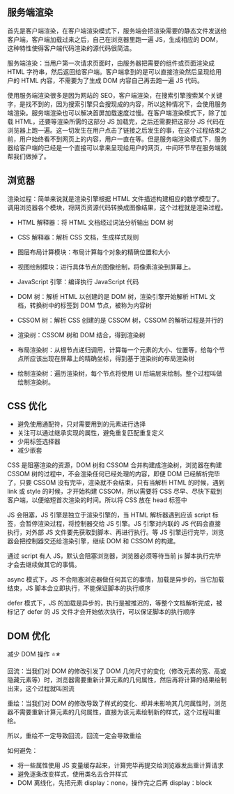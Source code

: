 ## 服务端渲染

首先是客户端渲染，在客户端渲染模式下，服务端会把渲染需要的静态文件发送给客户端，客户端加载过来之后，自己在浏览器里跑一遍 JS，生成相应的 DOM，这种特性使得客户端代码渲染的源代码很简洁。

服务端渲染：当用户第一次请求页面时，由服务器把需要的组件或页面渲染成 HTML 字符串，然后返回给客户端。客户端拿到的是可以直接渲染然后呈现给用户的 HTML 内容，不需要为了生成 DOM 内容自己再去跑一遍 JS 代码。

使用服务端渲染很多是因为网站的 SEO，客户端渲染，在搜索引擎搜索某个关键字，是找不到的，因为搜索引擎只会搜现成的内容，所以这种情况下，会使用服务端渲染。服务端渲染也可以解决首屏加载速度过慢。在客户端渲染模式下，除了加载 HTML，还要等渲染所需的这部分 JS 加载完，之后还需要把这部分 JS 代码在浏览器上跑一遍。这一切发生在用户点击了链接之后发生的事，在这个过程结束之前，用户始终看不到网页上的内容，用户一直在等。但是服务端渲染模式下，服务器给客户端的已经是一个直接可以拿来呈现给用户的网页，中间环节早在服务端就帮我们做掉了。

## 浏览器

渲染过程：简单来说就是渲染引擎根据 HTML 文件描述构建相应的数学模型了。调用浏览器各个模块，将网页资源代码转换成图像结果，这个过程就是渲染过程。

- HTML 解释器：将 HTML 文档经过词法分析输出 DOM 树
- CSS 解释器：解析 CSS 文档，生成样式规则
- 图层布局计算模块：布局计算每个对象的精确位置和大小
- 视图绘制模块：进行具体节点的图像绘制，将像素渲染到屏幕上。
- JavaScript 引擎：编译执行 JavaScript 代码

- DOM 树：解析 HTML 以创建的是 DOM 树，渲染引擎开始解析 HTML 文档，转换树中的标签到 DOM 节点，被称为内容树
- CSSOM 树：解析 CSS 创建的是 CSSOM 树，CSSOM 的解析过程是并行的
- 渲染树：CSSOM 树和 DOM 结合，得到渲染树
- 布局渲染树：从根节点递归调用，计算每一个元素的大小、位置等，给每个节点所应该出现在屏幕上的精确坐标，得到基于渲染树的布局渲染树
- 绘制渲染树：遍历渲染树，每个节点将使用 UI 后端层来绘制。整个过程叫做绘制渲染树。

## CSS 优化

- 避免使用通配符，只对需要用到的元素进行选择
- 关注可以通过继承实现的属性，避免重复匹配重复定义
- 少用标签选择器
- 减少嵌套

CSS 是阻塞渲染的资源，DOM 树和 CSSOM 合并构建成渲染树，浏览器在构建 CSSOM 树的过程中，不会渲染任何已经处理的内容，即便 DOM 已经解析完毕了，只要 CSSOM 没有完毕，渲染就不会结束，只有当解析 HTML 的时候，遇到 link 或 style 的时候，才开始构建 CSSOM，所以需要将 CSS 尽早、尽快下载到客户端，以便缩短首次渲染的时间。所以将 CSS 放在 head 标签中

JS 会阻塞，JS 引擎是独立于渲染引擎的，当 HTML 解析器遇到应该 script 标签，会暂停渲染过程，将控制器交给 JS 引擎。JS 引擎对内联的 JS 代码会直接执行，对外部 JS 文件要先获取到脚本、再进行执行。等 JS 引擎运行完毕，浏览器会把控制器交还给渲染引擎，继续 DOM 和 CSSOM 的构建。

通过 script 有人 JS，默认会阻塞浏览器，浏览器必须等待当前 js 脚本执行完毕才会去继续做其它的事情。

async 模式下，JS 不会阻塞浏览器做任何其它的事情，加载是异步的，当它加载结束，JS 脚本会立即执行，不能保证脚本的执行顺序

defer 模式下，JS 的加载是异步的，执行是被推迟的，等整个文档解析完成，被标记了 defer 的 JS 文件才会开始依次执行，可以保证脚本的执行顺序

## DOM 优化

减少 DOM 操作 ⭐**⭐**

回流：当我们对 DOM 的修改引发了 DOM 几何尺寸的变化（修改元素的宽、高或隐藏元素等）时，浏览器需要重新计算元素的几何属性，然后再将计算的结果绘制出来，这个过程就叫回流

重绘：当我们对 DOM 的修改导致了样式的变化、却并未影响其几何属性时，浏览器不需要重新计算元素的几何属性，直接为该元素绘制新的样式，这个过程叫重绘。

所以，重绘不一定导致回流，回流一定会导致重绘

如何避免：

- 将一些属性使用 JS 变量缓存起来，计算完毕再提交给浏览器发出重计算请求
- 避免逐条改变样式，使用类名去合并样式
- DOM 离线化，先把元素 display：none，操作完之后再 display：block
